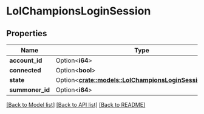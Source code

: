 # LolChampionsLoginSession

## Properties

Name | Type | Description | Notes
------------ | ------------- | ------------- | -------------
**account_id** | Option<**i64**> |  | [optional]
**connected** | Option<**bool**> |  | [optional]
**state** | Option<[**crate::models::LolChampionsLoginSessionStates**](LolChampionsLoginSessionStates.md)> |  | [optional]
**summoner_id** | Option<**i64**> |  | [optional]

[[Back to Model list]](../README.md#documentation-for-models) [[Back to API list]](../README.md#documentation-for-api-endpoints) [[Back to README]](../README.md)


